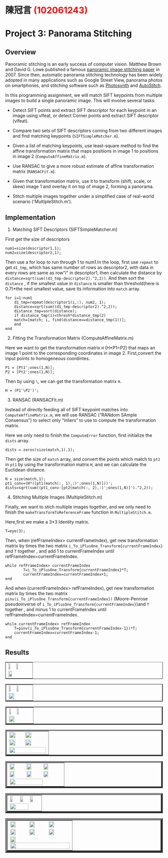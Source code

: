 # 陳冠言 <span style="color:red">(102061243)</span>

# Project 3: Panorama Stitching

## Overview
Panoramic stitching is an early success of computer vision. Matthew Brown and David G. Lowe published a famous [panoramic image stitching paper](http://www.cs.ubc.ca/~lowe/papers/07brown.pdf) in 2007. Since then, automatic panorama stitching technology has been widely adopted in many applications such as Google Street View, panorama photos on smartphones, and stitching software such as [Photosynth](http://photosynth.net/) and [AutoStitch](http://cs.bath.ac.uk/brown/autostitch/autostitch.html).

In this programming assignment, we will match SIFT keypoints from multiple images to build a single panoramic image. This will involve several tasks:

* Detect SIFT points and extract SIFT descriptor for each keypoint in an image using vlfeat, or
  detect Corner points and extract SIFT descriptor (vlfeat).

* Compare two sets of SIFT descriptors coming from two different images and find matching keypoints (`SIFTSimpleMatcher.m`).

* Given a list of matching keypoints, use least-square method to find the affine transformation matrix that maps positions in image 1 to positions in image 2 (`ComputeAffineMatrix.m`).

* Use RANSAC to give a more robust estimate of affine transformation matrix (`RANSACFit.m`).

* Given that transformation matrix, use it to transform (shift, scale, or skew) image 1 and overlay it on top of image 2, forming a panorama. 

* Stitch multiple images together under a simplified case of real-world scenario ('MultipleStitch.m').

## Implementation
1. Matching SIFT Descriptors (SIFTSimpleMatcher.m)

First get the size of descriptors
	
	num1=size(descriptor1,1);
	num2=size(descriptor2,1);
	
Then use a for loop to run through 1 to num1.In the loop, first use `repmat` to get `d1_tmp`, which has same number of rows as descriptor2, with data in every rows are same as row"i" in descriptor1, then calculate the distance by `distance=sqrt(sum((d1_tmp-descriptor2).^2,2))`. And then sort the `distance` , if the smallest value in `distance` is smaller than threshold(here is 0.7)*the next smallest value, save its information into `match` array.

	for i=1:num1
		d1_tmp=repmat(descriptor1(i,:), num2, 1);
		distance=sqrt(sum((d1_tmp-descriptor2).^2,2));
		distance_tmp=sort(distance);
		if distance_tmp(1)<thresh*distance_tmp(2)
		match=[match; i, find(distance==distance_tmp(1))];
		end
	end


2. Fitting the Transformation Matrix (ComputeAffineMatrix.m)

Here we want to get the transformation matrix `H` (H*P1=P2) that maps an image 1 point to the corresponding coordinates in image 2. First,convert the input points to homogeneous coordintes.

	P1 = [Pt1';ones(1,N)];
	P2 = [Pt2';ones(1,N)];

Then by using `\`, we can get the transformation matrix `H`.

	H = (P1'\P2')';


3. RANSAC (RANSACFit.m)  

Instead of directly feeding all of SIFT keypoint matches into `ComputeAffineMatrix.m`, we will use RANSAC (“RANdom SAmple Consensus”) to select only “inliers” to use to compute the transformation matrix.

Here we only need to finish the `ComputeError` function, first initialize the `dists` array.

	dists = zeros(size(match,1),1);

Then get the size of `match` array, and convert the points which match to `pt2` in `pt1` by using the transformation matrix `H`, and we can calculate the Euclidean distance.

	N = size(match,1);
	pt1_conv=(H*([pt1(match(:, 1),:)';ones(1,N)]))';
	dists=sqrt(sum((pt1_conv-[pt2(match(:, 2),:)';ones(1,N)]').^2,2));

	
4. Stitching Multiple Images (MultipleStitch.m)  

Finally, we want to stich multiple images together, and we only need to finish the `makeTransformToReferenceFrame` function in `MultipleStitch.m`.

Here,first we make a 3*3 Identity matrix.

	T=eye(3);

Then, when (refFrameIndex> currentFrameIndex), get new transformation matrix by times the two matrix `i_To_iPlusOne_Transform{currentFrameIndex}` and `T` together , and add 1 to currentFrameIndex until refFrameIndex=currentFrameIndex.

	while refFrameIndex> currentFrameIndex
    		T=i_To_iPlusOne_Transform{currentFrameIndex}*T;
    		currentFrameIndex=currentFrameIndex+1;
	end
	
And when (currentFrameIndex> refFrameIndex), get new transformation matrix by times the two matrix `pinv(i_To_iPlusOne_Transform{currentFrameIndex})` (Moore-Penrose pseudoinverse of `i_To_iPlusOne_Transform{currentFrameIndex}`)and `T` together , and minus 1 to currentFrameIndex until refFrameIndex=currentFrameIndex.

	while currentFrameIndex> refFrameIndex
		T=pinv(i_To_iPlusOne_Transform{currentFrameIndex-1})*T;
		currentFrameIndex=currentFrameIndex-1;
	end


## Results

<table border=1>
<tr>
<td>
<img src="../data/Hanging1.png" width="30%"/>
<img src="../data/Hanging2.png" width="30%"/>
<img src="../results/Hanging.jpg" width="40%"/>
</td>
</tr>
</table>


<table border=2>
<tr>
<td>
<img src="../data/MelakwaLake1.png" width="30%"/>
<img src="../data/MelakwaLake2.png" width="30%"/>
<img src="../results/MelakwaLake.jpg" width="50%"/>
</td>
</tr>
</table>


<table border=3>
<tr>
<td>
<img src="../data/uttower1.jpg" width="30%"/>
<img src="../data/uttower2.jpg" width="30%"/>
<img src="../results/uttower_pano.jpg" width="50%"/>
</td>
</tr>
</table>


<table border=4>
<tr>
<td>
<img src="../data/yosemite1.jpg" width="40%"/>
<img src="../data/yosemite2.jpg" width="40%"/>
<img src="../data/yosemite3.jpg" width="40%"/>
<img src="../data/yosemite4.jpg" width="40%"/>
<img src="../results/yosemite.jpg" width="100%"/>
</td>
</tr>
</table>


<table border=5>
<tr>
<td>
<img src="../data/Rainier1.png" width="30%"/>
<img src="../data/Rainier2.png" width="30%"/>
<img src="../data/Rainier3.png" width="30%"/>
<img src="../data/Rainier4.png" width="30%"/>
<img src="../data/Rainier5.png" width="30%"/>
<img src="../data/Rainier6.png" width="30%"/>
<img src="../results/Rainier.jpg" width="80%"/>
</td>
</tr>
</table>


<table border=6>
<tr>
<td>
<img src="../data/desktop.jpg" width="30%"/>
<img src="../data/desktop2.jpg" width="30%"/>
<img src="../data/desktop3.jpg" width="30%"/>
<img src="../results/desktop.jpg" width="80%"/>
</td>
</tr>
</table>

<table border=7>
<tr>
<td>
<img src="../data/landscape1.jpg" width="30%"/>
<img src="../data/landscape2.jpg" width="30%"/>
<img src="../data/landscape3.jpg" width="30%"/>
<img src="../data/landscape4.jpg" width="30%"/>
<img src="../data/landscape5.jpg" width="30%"/>
<img src="../data/landscape6.jpg" width="30%"/>
<img src="../data/landscape7.jpg" width="30%"/>
<img src="../results/landscape.jpg" width="100%"/>
</td>
</tr>
</table>

